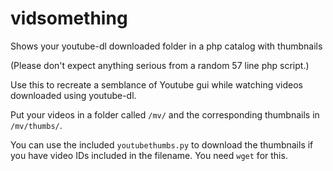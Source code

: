 # vidsomething
Shows your youtube-dl downloaded folder in a php catalog with thumbnails

(Please don't expect anything serious from a random 57 line php script.)

Use this to recreate a semblance of Youtube gui while watching videos downloaded using youtube-dl.

Put your videos in a folder called `/mv/` and the corresponding thumbnails in `/mv/thumbs/`.

You can use the included `youtubethumbs.py` to download the thumbnails if you have video IDs included in the filename.
You need `wget` for this.
